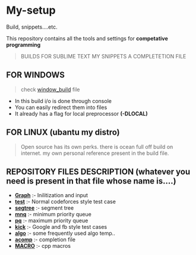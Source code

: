 # My-setup 
Build, snippets....etc.

This repository contains all the tools and settings for __competative programming__
> BUILDS FOR SUBLIME TEXT 
> MY SNIPPETS
> A COMPLETETION FILE


## FOR WINDOWS 
> check [window_build](https://github.com/git-amw/My-setup/blob/main/windows_build) file
- In this build i/o is done through console
- You can easily redirect them into files
- It already has a flag for local preprocessor **(-DLOCAL)**

## FOR LINUX (ubantu my distro) 
> Open source has its own perks. there is ocean full off build on internet.
my own personal reference present in the build file. 

## REPOSITORY FILES DESCRIPTION (whatever you need is present in that file whose name is....)
- __[Graph](https://github.com/git-amw/My-setup/blob/main/Graph.sublime-snippet)__  :- Inilitization and input
- __[test](https://github.com/git-amw/My-setup/blob/main/test.sublime-snippet)__   :- Normal codeforces style test case
- __[segtree](https://github.com/git-amw/My-setup/blob/main/segment.sublime-snippet)__ :- segment tree
- __[mnq](https://github.com/git-amw/My-setup/blob/main/mnq.sublime-snippet)__     :- minimum priority queue
- __[pq](https://github.com/git-amw/My-setup/blob/main/pqueue.sublime-snippet)__      :- maximum priority queue
- __[kick](https://github.com/git-amw/My-setup/blob/main/kick.sublime-snippet)__    :- Google and fb style test cases
- __[algo](https://github.com/git-amw/My-setup/blob/main/algo_templates)__    :- some frequently used algo temp..
- __[acomp](https://github.com/git-amw/My-setup/blob/main/acomp.sublime-completions)__   :- completion file 
- __[MACRO](https://github.com/git-amw/My-setup/blob/main/macro.txt)__   :- cpp macros
